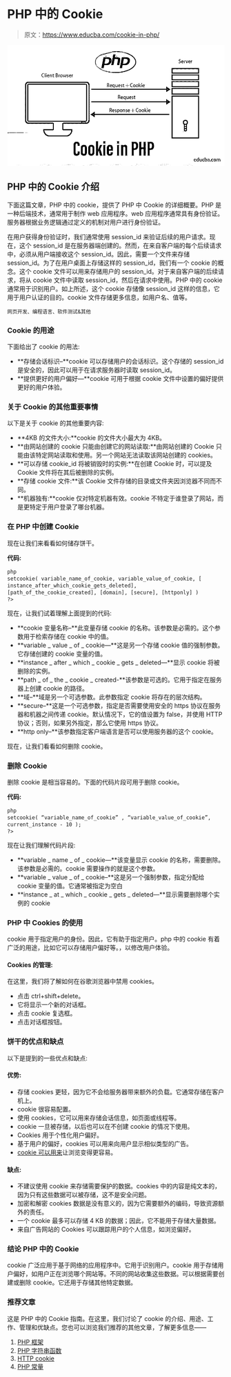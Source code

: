 # PHP 中的 Cookie

> 原文：<https://www.educba.com/cookie-in-php/>

![Cookie in PHP](img/47ed73f5d2d35d37483bad6a1678c86e.png)



## PHP 中的 Cookie 介绍

下面这篇文章，PHP 中的 cookie，提供了 PHP 中 Cookie 的详细概要。PHP 是一种后端技术，通常用于制作 web 应用程序。web 应用程序通常具有身份验证。服务器根据业务逻辑通过定义的机制对用户进行身份验证。

在用户获得身份验证时，我们通常使用 session_id 来验证后续的用户请求。现在，这个 session_id 是在服务器端创建的。然而，在来自客户端的每个后续请求中，必须从用户端接收这个 session_id。因此，需要一个文件来存储 session_id。为了在用户桌面上存储这样的 session_id，我们有一个 cookie 的概念。这个 cookie 文件可以用来存储用户的 session_id。对于来自客户端的后续请求，将从 cookie 文件中读取 session_id，然后在请求中使用。PHP 中的 cookie 通常用于识别用户。如上所述，这个 cookie 存储像 session_id 这样的信息，它用于用户认证的目的。cookie 文件存储更多信息，如用户名、值等。

<small>网页开发、编程语言、软件测试&其他</small>

### Cookie 的用途

下面给出了 cookie 的用法:

*   **存储会话标识–**cookie 可以存储用户的会话标识。这个存储的 session_id 是安全的，因此可以用于在请求服务器时读取 session_id。
*   **提供更好的用户偏好—**cookie 可用于根据 cookie 文件中设置的偏好提供更好的用户体验。

### 关于 Cookie 的其他重要事情

以下是关于 cookie 的其他重要内容:

*   **4KB 的文件大小:**cookie 的文件大小最大为 4KB。
*   **由网站创建的 cookie 只能由创建它的网站读取:**由网站创建的 Cookie 只能由该特定网站读取和使用。另一个网站无法读取该网站创建的 cookies。
*   **可以存储 cookie_id 将被销毁时的实例:**在创建 Cookie 时，可以提及 Cookie 文件将在其后被删除的实例。
*   **存储 cookie 文件:**该 Cookie 文件存储的目录或文件夹因浏览器不同而不同。
*   **机器独有:**cookie 仅对特定机器有效。cookie 不特定于谁登录了网站，而是更特定于用户登录了哪台机器。

### 在 PHP 中创建 Cookie

现在让我们来看看如何储存饼干。

**代码:**

```
php
setcookie( variable_name_of_cookie, variable_value_of_cookie, [ instance_after_which_cookie_gets_deleted], [path_of_the_cookie_created], [domain], [secure], [httponly] )
?>
```

现在，让我们试着理解上面提到的代码:

*   **cookie 变量名称–**此变量存储 cookie 的名称。该参数是必需的。这个参数用于检索存储在 cookie 中的值。
*   **variable _ value _ of _ cookie—**这是另一个存储 cookie 值的强制参数。它存储创建的 cookie 变量的值。
*   **instance _ after _ which _ cookie _ gets _ deleted—**显示 cookie 将被删除的实例。
*   **path _ of _ the _ cookie _ created-**该参数是可选的。它用于指定在服务器上创建 cookie 的路径。
*   **域–**域是另一个可选参数。此参数指定 cookie 将存在的层次结构。
*   **secure–**这是一个可选参数，指定是否需要使用安全的 https 协议在服务器和机器之间传递 cookie。默认情况下，它的值设置为 false，并使用 HTTP 协议；否则，如果另外指定，那么它使用 https 协议。
*   **http only–**该参数指定客户端语言是否可以使用服务器的这个 cookie。

现在，让我们看看如何删除 cookie。

### 删除 Cookie

删除 cookie 是相当容易的。下面的代码片段可用于删除 cookie。

**代码:**

```
php
setcookie( “variable_name_of_cookie” , “variable_value_of_cookie”, current_instance - 10 );
?>
```

现在让我们理解代码片段:

*   **variable _ name _ of _ cookie—**该变量显示 cookie 的名称，需要删除。该参数是必需的。cookie 需要操作的就是这个参数。
*   **variable _ value _ of _ cookie–**这是另一个强制参数，指定分配给 cookie 变量的值。它通常被指定为空白
*   **instance _ at _ which _ cookie _ gets _ deleted—**显示需要删除哪个实例的 cookie

### PHP 中 Cookies 的使用

cookie 用于指定用户的身份。因此，它有助于指定用户。php 中的 cookie 有着广泛的用途，比如它可以存储用户偏好等。，以修改用户体验。

#### Cookies 的管理:

在这里，我们将了解如何在谷歌浏览器中禁用 cookies。

*   点击 ctrl+shift+delete。
*   它将显示一个新的对话框。
*   点击 cookie 复选框。
*   点击对话框按钮。

### 饼干的优点和缺点

以下是提到的一些优点和缺点:

#### 优势:

*   存储 cookies 更轻，因为它不会给服务器带来额外的负载。它通常存储在客户机上。
*   cookie 很容易配置。
*   使用 cookies，它可以用来存储会话信息，如页面或线程等。
*   cookie 一旦被存储，以后也可以在不创建 cookie 的情况下使用。
*   Cookies 用于个性化用户偏好。
*   基于用户的偏好，cookies 可以用来向用户显示相似类型的广告。
*   [cookie 可以用来](https://www.educba.com/cookies-in-javascript/)让浏览变得更容易。

#### 缺点:

*   不建议使用 cookie 来存储需要保护的数据。cookies 中的内容是纯文本的，因为只有这些数据可以被存储，这不是安全问题。
*   加密和解密 cookies 数据是没有意义的，因为它需要额外的编码，导致资源额外的责任。
*   一个 cookie 最多可以存储 4 KB 的数据；因此，它不能用于存储大量数据。
*   来自广告网站的 Cookies 可以跟踪用户的个人信息，如浏览偏好。

### 结论 PHP 中的 Cookie

cookie 广泛应用于基于网络的应用程序中。它用于识别用户。cookie 用于存储用户偏好，如用户正在浏览哪个网站等。不同的网站收集这些数据。可以根据需要创建或删除 cookie。它还用于存储其他特定数据。

### 推荐文章

这是 PHP 中的 Cookie 指南。在这里，我们讨论了 cookie 的介绍、用途、工作、管理和优缺点。您也可以浏览我们推荐的其他文章，了解更多信息——

1.  [PHP 框架](https://www.educba.com/php-frameworks/)
2.  [PHP 字符串函数](https://www.educba.com/php-string-functions/)
3.  [HTTP cookie](https://www.educba.com/http-cookies/)
4.  [PHP 常量](https://www.educba.com/php-constants/)





